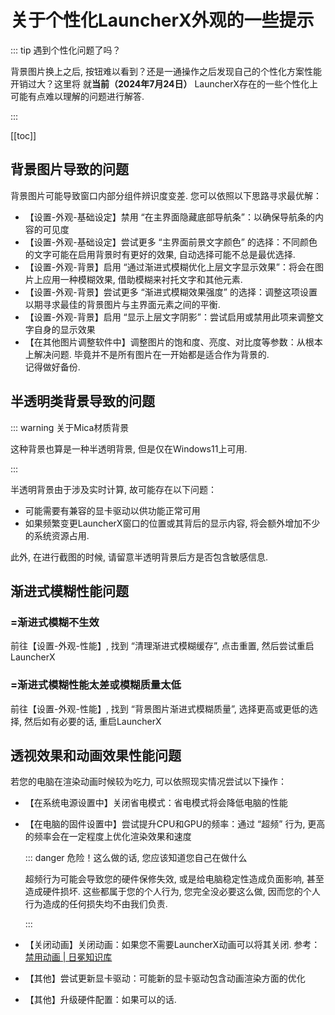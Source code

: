 # 关于个性化LauncherX外观的一些提示

::: tip 遇到个性化问题了吗？

背景图片换上之后, 按钮难以看到？还是一通操作之后发现自己的个性化方案性能开销过大？这里将 就**当前（2024年7月24日）** LauncherX存在的一些个性化上可能有点难以理解的问题进行解答. 

:::

[[toc]]

## 背景图片导致的问题

背景图片可能导致窗口内部分组件辨识度变差. 您可以依照以下思路寻求最优解：

- 【设置-外观-基础设定】禁用 “在主界面隐藏底部导航条”：以确保导航条的内容的可见度
- 【设置-外观-基础设定】尝试更多 “主界面前景文字颜色” 的选择：不同颜色的文字可能在启用背景时有更好的效果, 自动选择可能不总是最优选择. 
- 【设置-外观-背景】启用 “通过渐进式模糊优化上层文字显示效果”：将会在图片上应用一种模糊效果, 借助模糊来衬托文字和其他元素. 
- 【设置-外观-背景】尝试更多 “渐进式模糊效果强度” 的选择：调整这项设置以期寻求最佳的背景图片与主界面元素之间的平衡. 
- 【设置-外观-背景】启用 “显示上层文字阴影”：尝试启用或禁用此项来调整文字自身的显示效果
- 【在其他图片调整软件中】调整图片的饱和度、亮度、对比度等参数：从根本上解决问题. 毕竟并不是所有图片在一开始都是适合作为背景的. <br>记得做好备份. 

## 半透明类背景导致的问题

::: warning 关于Mica材质背景

这种背景也算是一种半透明背景, 但是仅在Windows11上可用. 

:::

半透明背景由于涉及实时计算, 故可能存在以下问题：

- 可能需要有兼容的显卡驱动以供功能正常可用
- 如果频繁变更LauncherX窗口的位置或其背后的显示内容, 将会额外增加不少的系统资源占用. 

此外, 在进行截图的时候, 请留意半透明背景后方是否包含敏感信息. 

## 渐进式模糊性能问题

### =渐进式模糊不生效

前往【设置-外观-性能】, 找到 “清理渐进式模糊缓存”, 点击重置, 然后尝试重启LauncherX

### =渐进式模糊性能太差或模糊质量太低

前往【设置-外观-性能】, 找到 “背景图片渐进式模糊质量”, 选择更高或更低的选择, 然后如有必要的话, 重启LauncherX



## 透视效果和动画效果性能问题

若您的电脑在渲染动画时候较为吃力, 可以依照现实情况尝试以下操作：

- 【在系统电源设置中】关闭省电模式：省电模式将会降低电脑的性能

- 【在电脑的固件设置中】尝试提升CPU和GPU的频率：通过 “超频” 行为, 更高的频率会在一定程度上优化渲染效果和速度

  ::: danger 危险！这么做的话, 您应该知道您自己在做什么

  超频行为可能会导致您的硬件保修失效, 或是给电脑稳定性造成负面影响, 甚至造成硬件损坏. 这些都属于您的个人行为, 您完全没必要这么做, 因而您的个人行为造成的任何损失均不由我们负责. 

  :::

- 【关闭动画】关闭动画：如果您不需要LauncherX动画可以将其关闭. 参考：[禁用动画 | 日冕知识库](/zhCN/lxguide/features/tricks/disable-animation)
- 【其他】尝试更新显卡驱动：可能新的显卡驱动包含动画渲染方面的优化
- 【其他】升级硬件配置：如果可以的话. 